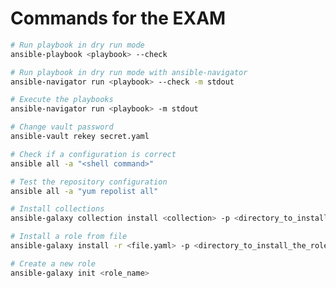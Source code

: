 # Commands for the EXAM

```bash
# Run playbook in dry run mode
ansible-playbook <playbook> --check
```

```bash
# Run playbook in dry run mode with ansible-navigator
ansible-navigator run <playbook> --check -m stdout
```

```bash
# Execute the playbooks
ansible-navigator run <playbook> -m stdout
```

```bash
# Change vault password
ansible-vault rekey secret.yaml
```

```bash
# Check if a configuration is correct
ansible all -a "<shell command>"
```

```bash
# Test the repository configuration
ansible all -a "yum repolist all"
```

```bash
# Install collections
ansible-galaxy collection install <collection> -p <directory_to_install_the_collection>
```

```bash
# Install a role from file
ansible-galaxy install -r <file.yaml> -p <directory_to_install_the_role>
```

```bash
# Create a new role
ansible-galaxy init <role_name>
```